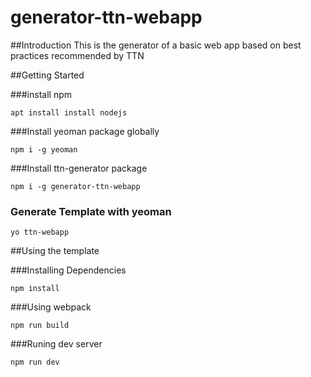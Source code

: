 # generator-ttn-webapp

##Introduction
This is the generator of a basic web app based on best practices recommended by TTN 

##Getting Started 

###install npm 

```
apt install install nodejs
```

###Install yeoman package globally

```
npm i -g yeoman

````

###Install ttn-generator package 

```
npm i -g generator-ttn-webapp

```

### Generate Template with yeoman

```
yo ttn-webapp

```

##Using the template 

###Installing Dependencies 
```
npm install
```

###Using webpack

```
npm run build 

```

###Runing dev server

```
npm run dev 

```
